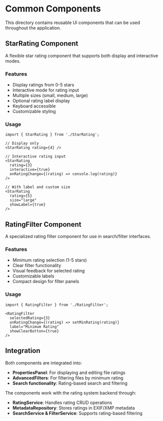 # Common Components

This directory contains reusable UI components that can be used throughout the application.

## StarRating Component

A flexible star rating component that supports both display and interactive modes.

### Features
- Display ratings from 0-5 stars
- Interactive mode for rating input
- Multiple sizes (small, medium, large)
- Optional rating label display
- Keyboard accessible
- Customizable styling

### Usage
```tsx
import { StarRating } from './StarRating';

// Display only
<StarRating rating={4} />

// Interactive rating input
<StarRating 
  rating={3} 
  interactive={true} 
  onRatingChange={(rating) => console.log(rating)}
/>

// With label and custom size
<StarRating 
  rating={5} 
  size="large" 
  showLabel={true}
/>
```

## RatingFilter Component

A specialized rating filter component for use in search/filter interfaces.

### Features
- Minimum rating selection (1-5 stars)
- Clear filter functionality
- Visual feedback for selected rating
- Customizable labels
- Compact design for filter panels

### Usage
```tsx
import { RatingFilter } from './RatingFilter';

<RatingFilter
  selectedRating={3}
  onRatingChange={(rating) => setMinRating(rating)}
  label="Minimum Rating"
  showClearButton={true}
/>
```

## Integration

Both components are integrated into:
- **PropertiesPanel**: For displaying and editing file ratings
- **AdvancedFilters**: For filtering files by minimum rating
- **Search functionality**: Rating-based search and filtering

The components work with the rating system backend through:
- **RatingService**: Handles rating CRUD operations
- **MetadataRepository**: Stores ratings in EXIF/XMP metadata
- **SearchService & FilterService**: Supports rating-based filtering